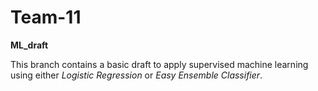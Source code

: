 # Team-11

**ML_draft**

This branch contains a basic draft to apply supervised machine learning  using either *Logistic Regression* or *Easy Ensemble Classifier*.
